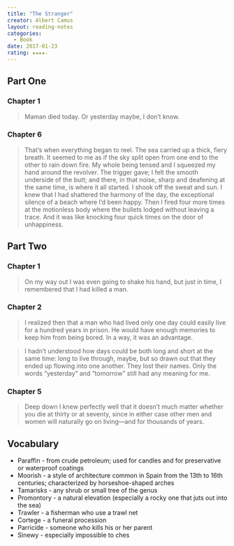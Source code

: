 ```yaml
---
title: "The Stranger"
creator: Albert Camus
layout: reading-notes
categories:
  - Book
date: 2017-01-23
rating: ★★★★☆
---
```


## **Part One**
### Chapter 1 
> Maman died today. Or yesterday maybe, I don’t know. 
 
### Chapter 6
> That’s when everything began to reel. The sea carried up a thick, fiery breath. It seemed to me as if the sky split open from one end to the other to rain down fire. My whole being tensed and I squeezed my hand around the revolver. The trigger gave; I felt the smooth underside of the butt; and there, in that noise, sharp and deafening at the same time, is where it all started. I shook off the sweat and sun. I knew that I had shattered the harmony of the day, the exceptional silence of a beach where I’d been happy. Then I fired four more times at the motionless body where the bullets lodged without leaving a trace. And it was like knocking four quick times on the door of unhappiness. 
 
## **Part Two**
### Chapter 1
> On my way out I was even going to shake his hand, but just in time, I remembered that I had killed a man. 
 
### Chapter 2
> I realized then that a man who had lived only one day could easily live for a hundred years in prison. He would have enough memories to keep him from being bored. In a way, it was an advantage. 

> I hadn’t understood how days could be both long and short at the same time: long to live through, maybe, but so drawn out that they ended up flowing into one another. They lost their names. Only the words “yesterday” and “tomorrow” still had any meaning for me. 
 
### Chapter 5
> Deep down I knew perfectly well that it doesn’t much matter whether you die at thirty or at seventy, since in either case other men and women will naturally go on living—and for thousands of years. 
 
## Vocabulary

- Paraffin - from crude petroleum; used for candles and for preservative or waterproof coatings
- Moorish - a style of architecture common in Spain from the 13th to 16th centuries; characterized by horseshoe-shaped arches
- Tamarisks - any shrub or small tree of the genus 
- Promontory - a natural elevation (especially a rocky one that juts out into the sea)
- Trawler - a fisherman who use a trawl net
- Cortege - a funeral procession
- Parricide - someone who kills his or her parent
- Sinewy - especially impossible to ches